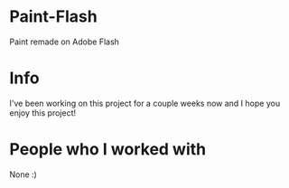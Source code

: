 # Paint-Flash
Paint remade on Adobe Flash

# Info
I've been working on this project for a couple weeks now and I hope you enjoy this project!

# People who I worked with
None :)
